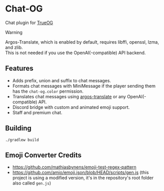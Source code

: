 # Chat-OG
Chat plugin for [TrueOG](https://github.com/true-og/true-og)
> [!WARNING]  
> Argos-Translate, which is enabled by default, requires libffi, openssl, lzma, and zlib.\
> This is not needed if you use the OpenAI(-compatible) API backend.

## Features
- Adds prefix, union and suffix to chat messages.
- Formats chat messages with MiniMessage if the player sending them has the `chat-og.color` permission.
- Translates chat messages using [argos-translate](https://github.com/argosopentech/argos-translate) or any OpenAI(-compatible) API.
- Discord bridge with custom and animated emoji support.
- Staff and premium chat.

## Building
```./gradlew build```

## Emoji Converter Credits
- https://github.com/mathiasbynens/emoji-test-regex-pattern
- https://github.com/amio/emoji.json/blob/HEAD/scripts/gen.js (this project is using a modified version, it's in the repository's root folder also called `gen.js`)
